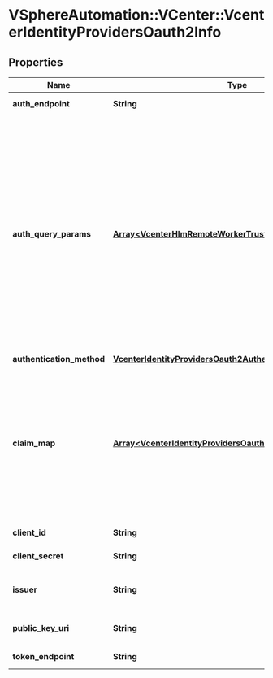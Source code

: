 # VSphereAutomation::VCenter::VcenterIdentityProvidersOauth2Info

## Properties
Name | Type | Description | Notes
------------ | ------------- | ------------- | -------------
**auth_endpoint** | **String** | Authentication/authorization endpoint of the provider | 
**auth_query_params** | [**Array&lt;VcenterHlmRemoteWorkerTrustCreateSpecGroupMap&gt;**](VcenterHlmRemoteWorkerTrustCreateSpecGroupMap.md) | &lt;p&gt;key/value pairs that are to be appended to the authEndpoint request.&lt;/p&gt; &lt;p&gt;How to append to authEndpoint request:&lt;/p&gt; If the map is not empty, a \&quot;?\&quot; is added to the endpoint URL, and combination of each k and each string in the v is added with an \&quot;&amp;\&quot; delimiter. Details:&lt;ul&gt; &lt;li&gt;If the value contains only one string, then the key is added with \&quot;k&#x3D;v\&quot;.&lt;/li&gt; &lt;li&gt;If the value is an empty list, then the key is added without a \&quot;&#x3D;v\&quot;.&lt;/li&gt; &lt;li&gt;If the value contains multiple strings, then the key is repeated in the query-string for each string in the value.&lt;/li&gt;&lt;/ul&gt; | 
**authentication_method** | [**VcenterIdentityProvidersOauth2AuthenticationMethod**](VcenterIdentityProvidersOauth2AuthenticationMethod.md) |  | 
**claim_map** | [**Array&lt;VcenterIdentityProvidersOauth2CreateSpecClaimMap&gt;**](VcenterIdentityProvidersOauth2CreateSpecClaimMap.md) | The map used to transform an OAuth2 claim to a corresponding claim that vCenter Server understands. Currently only the key \&quot;perms\&quot; is supported. The key \&quot;perms\&quot; is used for mapping the \&quot;perms\&quot; claim of incoming JWT. The value is another map with an external group as the key and a vCenter Server group as value. | 
**client_id** | **String** | Client identifier to connect to the provider | 
**client_secret** | **String** | The secret shared between the client and the provider | 
**issuer** | **String** | The identity provider namespace. It is used to validate the issuer in the acquired OAuth2 token | 
**public_key_uri** | **String** | Endpoint to retrieve the provider public key for validation | 
**token_endpoint** | **String** | Token endpoint of the provider | 


